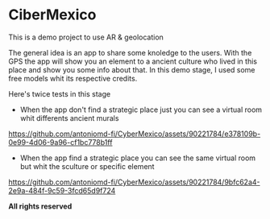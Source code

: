 # CiberMexico
This is a demo project to use AR & geolocation

The general idea is an app to share some knoledge to the users. With the GPS the app will show you an element to a ancient culture who lived in this place and show you some info about that.
In this demo stage, I used some free models whit its respective credits.

Here's twice tests in this stage

- When the app don't find a strategic place just you can see a virtual room whit differents ancient murals
  
https://github.com/antoniomd-fi/CyberMexico/assets/90221784/e378109b-0e99-4d06-9a96-cf1bc778b1ff

- When the app  find a strategic place  you can see the same virtual room but whit the sculture or specific element
  
https://github.com/antoniomd-fi/CyberMexico/assets/90221784/9bfc62a4-2e9a-484f-9c59-3fcd65d9f724



**All rights reserved**


